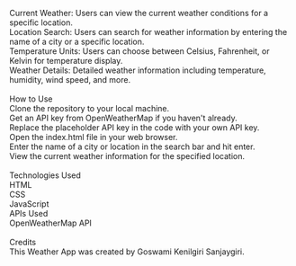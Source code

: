 Current Weather: Users can view the current weather conditions for a specific location.<br/>
Location Search: Users can search for weather information by entering the name of a city or a specific location.<br/>
Temperature Units: Users can choose between Celsius, Fahrenheit, or Kelvin for temperature display.<br/>
Weather Details: Detailed weather information including temperature, humidity, wind speed, and more.<br/><br/>
How to Use<br/>
Clone the repository to your local machine.<br/>
Get an API key from OpenWeatherMap if you haven't already.<br/>
Replace the placeholder API key in the code with your own API key.<br/>
Open the index.html file in your web browser.<br/>
Enter the name of a city or location in the search bar and hit enter.<br/>
View the current weather information for the specified location.<br/><br/>
Technologies Used<br/>
HTML<br/>
CSS<br/>
JavaScript<br/>
APIs Used<br/>
OpenWeatherMap API<br/><br/>
Credits<br/>
This Weather App was created by Goswami Kenilgiri Sanjaygiri.

